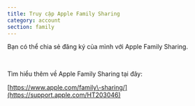 ```yaml
---
title: Truy cập Apple Family Sharing
category: account
section: family
---
```

Bạn có thể chia sẻ đăng ký của mình với Apple Family Sharing.

 

Tìm hiểu thêm về Apple Family Sharing tại đây:

[https://www.apple.com/family\-sharing/](https://support.apple.com/HT203046)